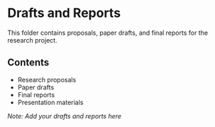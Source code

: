 # Drafts and Reports

This folder contains proposals, paper drafts, and final reports for the research project.

## Contents
- Research proposals
- Paper drafts
- Final reports
- Presentation materials

*Note: Add your drafts and reports here*
